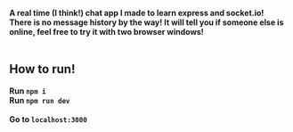 **A real time (I think!) chat app I made to learn express and socket.io!**
<br>
**There is no message history by the way! It will tell you if someone else is online, feel free to try it with two browser windows!**
<br><br>
## **How to run!**
**Run `npm i`**
<br>
**Run `npm run dev`**
<br><br>
**Go to `localhost:3000`**
